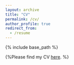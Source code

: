 ```yaml
---
layout: archive
title: "CV"
permalink: /cv/
author_profile: true
redirect_from:
  - /resume
---
```


{% include base_path %}

{%Please find my CV [here](xxxxxx). %}

